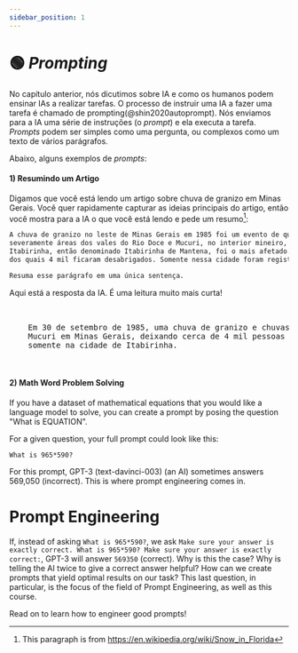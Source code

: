 ```yaml
---
sidebar_position: 1
---
```

# 🟢 *Prompting*

No capítulo anterior, nós dicutimos sobre IA e como os humanos podem ensinar IAs a realizar tarefas. O processo de
instruir uma IA a fazer uma tarefa é chamado de prompting(@shin2020autoprompt). Nós enviamos para a IA uma série de
instruções (o *prompt*) e ela executa a tarefa. *Prompts* podem ser simples como uma pergunta, ou complexos como um
texto de vários parágrafos.

Abaixo, alguns exemplos de *prompts*:

#### 1) Resumindo um Artigo

Digamos que você está lendo um artigo sobre chuva de granizo em Minas Gerais. Você quer rapidamente capturar as ideias
principais do artigo, então você mostra para a IA o que você está lendo e pede um resumo[^2]:

```txt
A chuva de granizo no leste de Minas Gerais em 1985 foi um evento de queda de granizo e chuvas intensas que afetou
severamente áreas dos vales do Rio Doce e Mucuri, no interior mineiro, em 30 de setembro de 1985. O município de
Itabirinha, então denominado Itabirinha de Mantena, foi o mais afetado. Contava com cerca de 10 mil habitantes em 1985,
dos quais 4 mil ficaram desabrigados. Somente nessa cidade foram registradas vinte vítimas fatais e seiscentos feridos.

Resuma esse parágrafo em uma única sentença.
```

Aqui está a resposta da IA. É uma leitura muito mais curta!

<pre>
  <div className="bluegreen-highlight">
    Em 30 de setembro de 1985, uma chuva de granizo e chuvas intensas afetaram severamente áreas dos vales do Rio Doce e
    Mucuri em Minas Gerais, deixando cerca de 4 mil pessoas desabrigadas e causando vinte mortes e seiscentos feridos
    somente na cidade de Itabirinha.
  </div>
</pre>

#### 2) Math Word Problem Solving

If you have a dataset of mathematical equations that you would like a language model to solve,
you can create a prompt by posing the question "What is EQUATION".

For a given question, your full prompt could look like this:

```
What is 965*590?
```

For this prompt, GPT-3 (text-davinci-003) (an AI) sometimes answers 569,050 (incorrect). This is where prompt engineering comes in.

# Prompt Engineering

If, instead of asking `What is 965*590?`, we ask 
`Make sure your answer is exactly correct. What is 965*590? Make sure your answer is exactly correct:`, GPT-3 will
answer `569350` (correct). Why is this the case? Why is telling the AI twice to give a correct answer helpful? How can we create
prompts that yield optimal results on our task? This last question, in particular,
is the focus of the field of Prompt Engineering, as well as this course.

Read on to learn how to engineer good prompts!

[^2]: This paragraph is from https://en.wikipedia.org/wiki/Snow_in_Florida